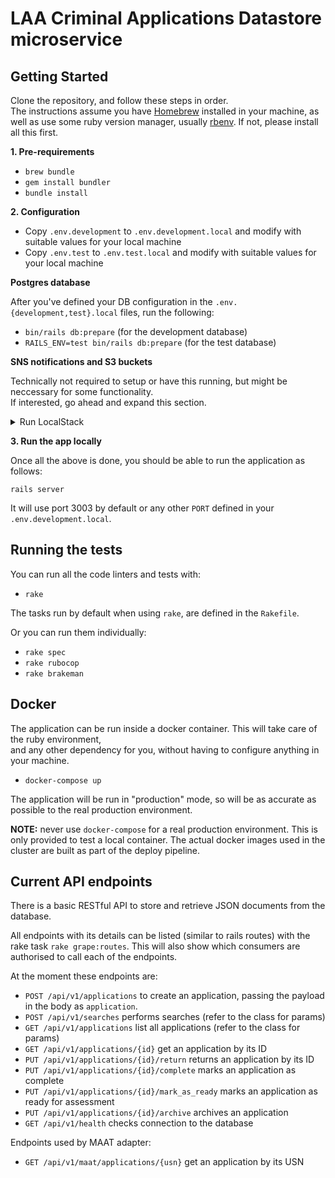 # LAA Criminal Applications Datastore microservice

## Getting Started

Clone the repository, and follow these steps in order.  
The instructions assume you have [Homebrew](https://brew.sh) installed in your machine, as well as use some ruby version manager, usually [rbenv](https://github.com/rbenv/rbenv). If not, please install all this first.

**1. Pre-requirements**

* `brew bundle`
* `gem install bundler`
* `bundle install`

**2. Configuration**

* Copy `.env.development` to `.env.development.local` and modify with suitable values for your local machine
* Copy `.env.test` to `.env.test.local` and modify with suitable values for your local machine

**Postgres database**

After you've defined your DB configuration in the `.env.{development,test}.local` files, run the following:

* `bin/rails db:prepare` (for the development database)
* `RAILS_ENV=test bin/rails db:prepare` (for the test database)

**SNS notifications and S3 buckets**

Technically not required to setup or have this running, but might be neccessary for some functionality.  
If interested, go ahead and expand this section.  

<details>
<summary>Run LocalStack</summary>

The datastore, upon certain actions (like an application being submitted) will publish a notification event to an Amazon SNS topic.  
Subscribers can subscribe to this topic to receive these notifications. Subscribers can be SQS queues, or HTTP callback endpoints, etc.  
This SNS topic, along with any SQS queues, exist on cloud-deployed environments (i.e. kubernetes) but it is not practical and certainly 
difficult to setup all this in your local machine.

There is also an S3 bucket for document uploads.

[LocalStack](https://localstack.cloud) is used instead, with Amazon AWS-compatible interface, to ease (fake) some of this.

NOTE: the easiest way to get this up and running locally is to run a LocalStack instance in a docker container.  
A docker-compose file is provided that allows that, and exposes the instance by default in port 4566.  

To run the container and obtain more details: `docker-compose up localstack`

In order to disable the SNS events, do not declare or comment out the `EVENTS_SNS_TOPIC_ARN` variable.
</details>

**3. Run the app locally**

Once all the above is done, you should be able to run the application as follows:

`rails server`

It will use port 3003 by default or any other `PORT` defined in your `.env.development.local`.

## Running the tests

You can run all the code linters and tests with:

* `rake`

The tasks run by default when using `rake`, are defined in the `Rakefile`.

Or you can run them individually:

* `rake spec`
* `rake rubocop`
* `rake brakeman`

## Docker

The application can be run inside a docker container. This will take care of the ruby environment,  
and any other dependency for you, without having to configure anything in your machine.

* `docker-compose up`

The application will be run in "production" mode, so will be as accurate as possible to the real production environment.

**NOTE:** never use `docker-compose` for a real production environment. This is only provided to test a local container. The
actual docker images used in the cluster are built as part of the deploy pipeline.

## Current API endpoints

There is a basic RESTful API to store and retrieve JSON documents from the database.  

All endpoints with its details can be listed (similar to rails routes) with the rake task `rake grape:routes`. This will
also show which consumers are authorised to call each of the endpoints.

At the moment these endpoints are:

* `POST /api/v1/applications` to create an application, passing the payload in the body as `application`.
* `POST /api/v1/searches` performs searches (refer to the class for params)
* `GET /api/v1/applications` list all applications (refer to the class for params)
* `GET /api/v1/applications/{id}` get an application by its ID
* `PUT /api/v1/applications/{id}/return` returns an application by its ID
* `PUT /api/v1/applications/{id}/complete` marks an application as complete
* `PUT /api/v1/applications/{id}/mark_as_ready` marks an application as ready for assessment
* `PUT /api/v1/applications/{id}/archive` archives an application
* `GET /api/v1/health` checks connection to the database

Endpoints used by MAAT adapter:

* `GET /api/v1/maat/applications/{usn}` get an application by its USN
